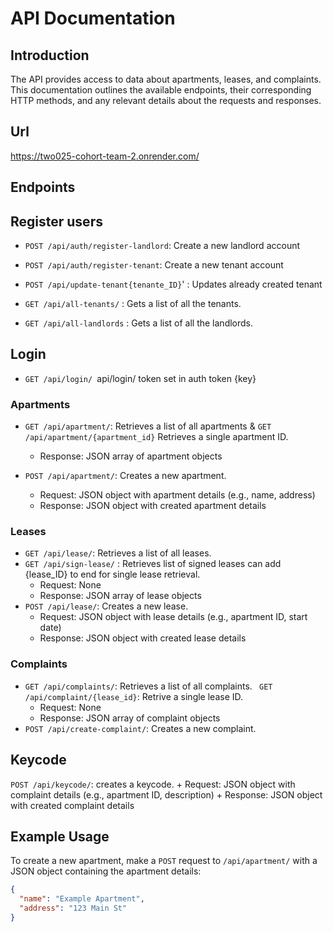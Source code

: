 # API Documentation

## Introduction

The API provides access to data about apartments, leases, and complaints. This documentation outlines the available endpoints, their corresponding HTTP methods, and any relevant details about the requests and responses.

## Url

https://two025-cohort-team-2.onrender.com/

## Endpoints

## Register users

- `POST /api/auth/register-landlord`: Create a new landlord account
- `POST /api/auth/register-tenant`: Create a new tenant account
- `POST /api/update-tenant{tenante_ID}`' : Updates already created tenant

- `GET /api/all-tenants/` : Gets a list of all the tenants.
- `GET /api/all-landlords` : Gets a list of all the landlords.

## Login

- `GET /api/login/ `api/login/ token set in auth token {key}

### Apartments

- `GET /api/apartment/`: Retrieves a list of all apartments & `GET /api/apartment/{apartment_id}` Retrieves a single apartment ID.

  - Response: JSON array of apartment objects

- `POST /api/apartment/`: Creates a new apartment.
  - Request: JSON object with apartment details (e.g., name, address)
  - Response: JSON object with created apartment details

### Leases

- `GET /api/lease/`: Retrieves a list of all leases.
- `GET /api/sign-lease/` : Retrieves list of signed leases can add {lease_ID} to end for single lease retrieval.
  - Request: None
  - Response: JSON array of lease objects
- `POST /api/lease/`: Creates a new lease.
  - Request: JSON object with lease details (e.g., apartment ID, start date)
  - Response: JSON object with created lease details

### Complaints

- `GET /api/complaints/`: Retrieves a list of all complaints.
  ` GET /api/complaint/{lease_id}`: Retrive a single lease ID.
  - Request: None
  - Response: JSON array of complaint objects
- `POST /api/create-complaint/`: Creates a new complaint.

## Keycode

`POST /api/keycode/`: creates a keycode. + Request: JSON object with complaint details (e.g., apartment ID, description) + Response: JSON object with created complaint details

##

## Example Usage

To create a new apartment, make a `POST` request to `/api/apartment/` with a JSON object containing the apartment details:

```json
{
  "name": "Example Apartment",
  "address": "123 Main St"
}
```
